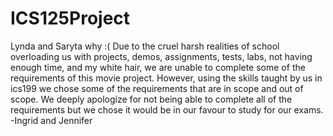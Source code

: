 # ICS125Project
Lynda and Saryta why :(
Due to the cruel harsh realities of school overloading us with projects, demos, assignments, tests, labs, not having enough time, and my white hair, we are unable to complete some of the requirements of this movie project. However, using the skills taught by us in ics199 we chose some of the requirements that are in scope and out of scope. We deeply apologize for not being able to complete all of the requirements but we chose it would be in our favour to study for our exams.
-Ingrid and Jennifer
